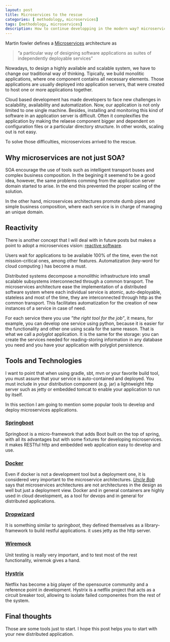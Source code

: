 ```yaml
---
layout: post
title: Microservices to the rescue
categories: [ methodology, microservices]
tags: [methodology, microservices]
description: How to continue developping in the modern way? microservices to the rescue.
---
```


Martin fowler defines a [Microservices](http://martinfowler.com/articles/microservices.html) architecture as

>”a particular way of designing software applications as suites of independently deployable services”

Nowadays, to design a highly available and scalable system, we have to change our traditional way of thinking. Tipically, we build monolitic applications, where one component contains all necessary elements. Those applications are usually deployed into application servers, that were created to host one or more applications together.

Cloud based development has made developers to face new challenges in scalability, availability and automatization. Now, our application is not only limited to one single machine. Besides, installing and monitoring this kind of software in an application server is difficult. Often it complexifies the application by making the relaese component bigger and dependent on configuration files or a particular directory structure. In other words, scaling out is not easy.

To solve those difficulties,  microservices arrived to the rescue.

## Why microservices are not just SOA?

SOA encourage the use of tools such as intelligent transport buses and complex business composition. In the begining it seemend to be a good idea, however, the same problems comming from the application server domain started to arise. In the end this prevented the proper scaling of the solution. 

In the other hand, microservices architectures promote dumb pipes and simple business composition, where each service is in charge of managing an unique domain. 


## Reactivity

There is another concept that I will deal with in future posts but makes a point to adopt a microservices vision: [reactive software](http://www.reactivemanifesto.org/). 

Users wait for applications to be available 100% of the time, even the not mission-critical ones, among other features.  Automatization (key-word for  cloud computing ) has become a must.

Distributed systems decompose a monolithic infrastructure into small scalable subsystems interconnected through a common transport.  The microservices architecture ease the implementation of a distributed software system  where each individual service is atomic, auto-deployable, stateless and most of the time, they are interconnected through http as the common transport. This facilitates automatization for the creation of new instances of a service in case of need. 

For each service there you use _”the right tool for the job”_, it means, for example, you can develop one service using python, because it is easier for the functionality and other one using scala for the same reason. That is what we call a _polyglot_ application. It is the same for the storage: you can create the services needed for reading-storing information in any database you need and you have your application with  polyglot persistence.

## Tools and Technologies

I want to point that when using gradle, sbt, mvn or your favorite build tool, you must assure that your service is auto-contained and deployed. You must include in your distribution component (e.g. jar) a lightweight http server such as jetty or embedded tomcat to enable your application to run by itself.

In this section I am going to mention some popular tools to develop and deploy microservices applications.

### [Springboot](http://projects.spring.io/spring-boot/)
Springboot is a micro-framework  that adds Boot built on the top of spring, with all its advantages but with some fixtures for developing microservices. it makes RESTful http and embedded web application easy to develop and use. 


### [Docker](https://www.docker.com/)
Even if docker is not a development tool but a deployment one, it is considered very important to the microservice architectures. [_Uncle Bob_](http://en.wikipedia.org/wiki/Robert_Cecil_Martin) says that microservices architectures are not architectures in the design as well but just a deployment view.  Docker and in general containers are highly used in cloud development, as a tool for devops and in general for distributed applications.

### [Dropwizard](http://www.dropwizard.io/)
It is something similar to _springboot_, they defined themselves as a library-framework to build restful applications. it uses jetty as the http server.

### [Wiremock](http://wiremock.org/)
Unit testing is really very important, and to test most of the rest functionality, wiremok gives a hand.

### [Hystrix](https://github.com/Netflix/Hystrix)
Netflix has become a big player of the opensource community and a reference point in development. Hystrix is a netflix project that acts as a circuit breaker tool, allowing to isolate failed componentes from the rest of the system.

## Final thoughts
Those are some tools just to start.  I hope this post helps you to start with your new distributed application.
